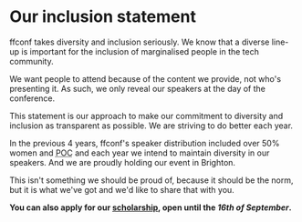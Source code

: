 # Our inclusion statement

ffconf takes diversity and inclusion seriously. We know that a diverse line-up is important for the inclusion of marginalised people in the tech community.

We want people to attend because of the content we provide, not who's presenting it. As such, we only reveal our speakers at the day of the conference.

This statement is our approach to make our commitment to diversity and inclusion as transparent as possible. We are striving to do better each year.

In the previous 4 years, ffconf's speaker distribution included over 50% women and <abbr title="people of colour">POC</abbr> and each year we intend to maintain diversity in our speakers. And we are <span class="proudly">proudly</span> holding our event in Brighton.

This isn't something we should be proud of, because it should be the norm, but it is what we've got and we'd like to share that with you.

**You can also apply for our [scholarship](/scholarship/#scholarship), open until the _16th of September_.**
